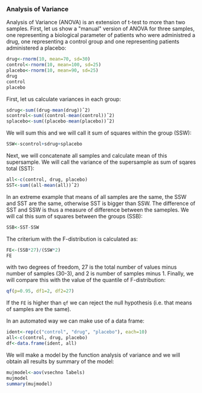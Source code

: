 ### Analysis of Variance

Analysis of Variance (ANOVA) is an extension of t-test to more than two samples. First, let us show a "manual" version of ANOVA
for three samples, one representing a biological parameter of patients who were administred a drug, one representing a control
group and one representing patients administered a placebo:
```R
drug<-rnorm(10, mean=70, sd=30)
control<-rnorm(10, mean=100, sd=25)
placebo<-rnorm(10, mean=90, sd=25)
drug
control
placebo
```
First, let us calculate variances in each group:
```R
sdrug<-sum((drug-mean(drug))ˆ2)
scontrol<-sum((control-mean(control))ˆ2)
splacebo<-sum((placebo-mean(placebo))ˆ2)
```
We will sum this and we will call it sum of squares within the group (SSW):
```R
SSW<-scontrol+sdrug+splacebo
```
Next, we will concatenate all samples and calculate mean of this supersample. We will call the variance of the supersample
as sum of sqares total (SST):
```R
all<-c(control, drug, placebo)
SST<-sum((all-mean(all))ˆ2)
```
In an extreme example that means of all samples are the same, the SSW and SST are the same, otherwise SST is bigger than SSW.
The difference of SST and SSW is thus a measure of difference between the sameples. We will cal this sum of squares between
the groups (SSB):
```R
SSB<-SST-SSW
```
The criterium with the F-distribution is calculated as:
```R
FE<-(SSB*27)/(SSW*2)
FE
```
with two degrees of freedom, 27 is the total number of values minus number of samples (30-3), and 2 is number of samples
minus 1. Finally, we will compare this with the value of the quantile of F-distribution:
```R
qf(p=0.95, df1=2, df2=27)
```
If the `FE` is higher than `qf` we can reject the null hypothesis (i.e. that means of samples are the same).

In an automated way we can make use of a data frame:
```R
ident<-rep(c("control", "drug", "placebo"), each=10)
all<-c(control, drug, placebo)
df<-data.frame(ident, all)
```
We will make a model by the function analysis of variance and we will obtain all results by summary of the model:
```R
mujmodel<-aov(vsechno ̃labels)
mujmodel
summary(mujmodel)
```


